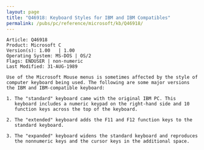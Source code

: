 ```yaml
---
layout: page
title: "Q46918: Keyboard Styles for IBM and IBM Compatibles"
permalink: /pubs/pc/reference/microsoft/kb/Q46918/
---
```


	Article: Q46918
	Product: Microsoft C
	Version(s): 1.00   | 1.00
	Operating System: MS-DOS | OS/2
	Flags: ENDUSER | non-numeric
	Last Modified: 31-AUG-1989
	
	Use of the Microsoft Mouse menus is sometimes affected by the style of
	computer keyboard being used. The following are some major versions
	the IBM and IBM-compatible keyboard:
	
	1. The "standard" keyboard came with the original IBM PC. This
	   keyboard includes a numeric keypad on the right-hand side and 10
	   function keys across the top of the keyboard.
	
	2. The "extended" keyboard adds the F11 and F12 function keys to the
	   standard keyboard.
	
	3. The "expanded" keyboard widens the standard keyboard and reproduces
	   the nonnumeric keys and the cursor keys in the additional space.
